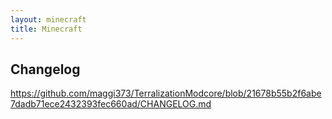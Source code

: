 ```yaml
---
layout: minecraft
title: Minecraft
---
```


## Changelog

<script src="https://github.com/maggi373/TerralizationModcore/blob/21678b55b2f6abe7dadb71ece2432393fec660ad/CHANGELOG.md.js"></script>

<script src="https://github.com/maggi373/TerralizationModcore/blob/21678b55b2f6abe7dadb71ece2432393fec660ad/CHANGELOG.md"></script>

https://github.com/maggi373/TerralizationModcore/blob/21678b55b2f6abe7dadb71ece2432393fec660ad/CHANGELOG.md

